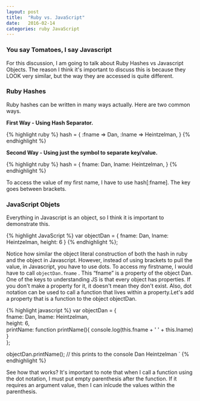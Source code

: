```yaml
---
layout: post
title:  "Ruby vs. JavaScript"
date:   2016-02-14
categories: ruby JavaScript
---
```



### You say Tomatoes, I say Javascript

For this discussion, I am going to talk about Ruby Hashes vs Javascript
Objects. The reason I think it's important to discuss this is because
they LOOK very similar, but the way they are accessed is quite
different.

### Ruby Hashes

Ruby hashes can be written in many ways actually. Here are two common
ways.

**First Way - Using Hash Separator.**

{% highlight ruby %}
hash = {  :fname => Dan, :lname => Heintzelman,  }
{% endhighlight %}

**Second Way - Using just the symbol to separate key/value.**

{% highlight ruby %}
hash = {  fname: Dan, lname: Heintzelman,  }
{% endhighlight %}

To access the value of my first name, I have to use hash[:fname]. The
key goes between brackets.

### JavaScript Objets

Everything in Javascript is an object, so I think it is important to
demonstrate this.

{% highlight JavaScript %}
var objectDan = {      fname: Dan,         lname: Heintzelman,       height: 6      }
{% endhighlight %};

Notice how similar the object literal construction of both the hash in
ruby and the object in Javascript. However, instead of using brackets to
pull the value, in Javascript, you have to use dots. To access my
firstname, I would have to call `objectDan.fname` . This “fname” is a
property of the object Dan. One of the keys to understanding JS is that
every object has properties. If you don't make a property for it, it
doesn't mean they don't exist. Also, dot notation can be used to call a
function that lives within a property.Let's add a property that is a
function to the object objectDan.

{% highlight javascript %}
var objectDan = {      
	fname: Dan,
	lname: Heintzelman,       
	height: 6,          
	printName: function printName(){
		console.log(this.fname + ' ' + this.lname)    
		}   
	};

objectDan.printName();   // this prints to the console Dan Heintzelman `
{% endhighlight %}

See how that works? It's important to note that when I call a function
using the dot notation, I must put empty parenthesis after the function.
If it requires an argument value, then I can inlcude the values within
the parenthesis.
